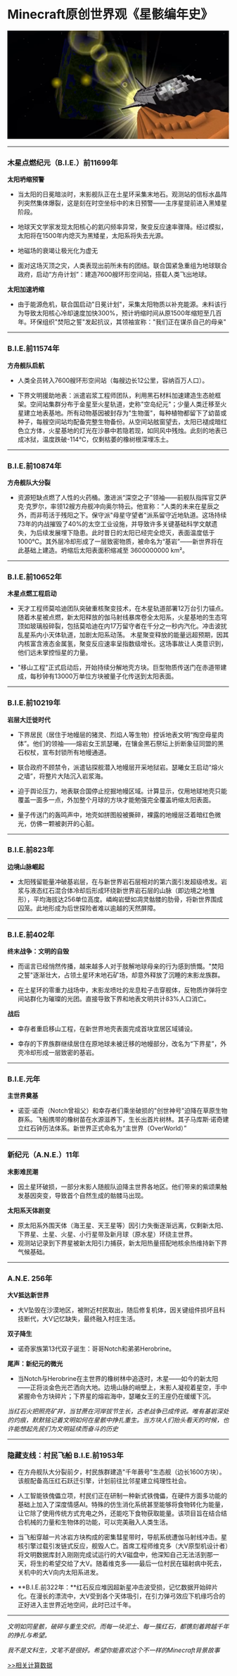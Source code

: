 # Minecraft原创世界观《星骸编年史》

![](/others/原创世界观/离开旧地球.png)

---
### **木星点燃纪元（B.I.E.）前11699年**
**太阳坍缩预警**
- 当太阳的日冕暗淡时，末影舰队正在土星环采集末地石。观测站的信标水晶阵列突然集体爆裂，这是刻在时空坐标中的末日预警——主序星提前进入黑矮星阶段。

- 地球天文学家发现太阳核心的氦闪频率异常，聚变反应速率骤降。经过模拟，太阳将在1500年内熄灭为黑矮星，太阳系将失去光源。

- 地磁场的衰竭让极光化为虚无

- 面对这场灭顶之灾，人类表现出前所未有的团结。联合国紧急重组为地球联合政府，启动“方舟计划”：建造7600艘环形空间站，搭载人类飞出地球。

**太阳加速坍缩**

- 由于能源危机，联合国启动"日冕计划"，采集太阳物质以补充能源。未料该行为导致太阳核心冷却速度加快300%，预计坍缩时间从原1500年缩短至几百年。环保组织"焚阳之誓"发起抗议，其领袖宣称："我们正在谋杀自己的母亲"

---

### **B.I.E.前11574年**
**方舟舰队启航**
- 人类全员转入7600艘环形空间站（每艘边长12公里，容纳百万人口）。

- 下界文明援助地表：派遣岩浆工程师团队，利用黑石材料加速建造生态舱框架。空间站集群分布于金星至火星轨道，史称"空岛纪元"；少量人类迁移至火星建立地表基地。所有动物基因被封存为"生物蛋"，每种植物都留下了幼苗或种子，每艘空间站均配备完整生物备份。从空间站舷窗望去，太阳已褪成暗红色立方体，火星基地的灯光在沙暴中若隐若现，如同风中残烛。此刻的地表已成冰狱，温度跌破-114℃，仅剩枯萎的橡树根深埋冻土。

---

### **B.I.E.前10874年**
**方舟舰队大分裂**
- 资源短缺点燃了人性的火药桶。激进派“深空之子”领袖——前舰队指挥官艾萨克·克罗尔，率领12艘方舟舰冲向奥尔特云。他宣称：“人类的未来在星辰之外，而非苟活于残阳之下。保守派"母星守望者"派系留守近地轨道。这场持续73年的内战摧毁了40%的太空工业设施，并导致许多关键基础科学文献遗失，为后续发展埋下隐患。此时昔日的太阳已经完全熄灭，表面温度低于1000℃。其外层冷却形成了一层致密物质，被命名为“基岩”——新世界将在此基础上建造。坍缩后太阳表面积缩减至 3600000000 km²。

---

### **B.I.E.前10652年**
**木星点燃工程启动**
- 天才工程师莫哈迪团队突破重核聚变技术，在木星轨道部署12万台引力锚点。随着木星被点燃，新太阳释放的伽马射线暴席卷全太阳系，火星基地的生态穹顶如玻璃般碎裂，包括莫哈迪在内17万留守者在千分之一秒内汽化。冲击波扰乱星系内小天体轨道，加剧太阳系动荡。 木星聚变释放的能量远超预期，因其内核富含液态金属氢，聚变反应速率呈指数级增长。这场事故让人类意识到，他们远未掌控恒星的力量。

- "移山工程"正式启动后，开始持续分解地壳方块。巨型物质传送门在赤道带建成，每秒钟有13000万单位方块被量子化传送到太阳表面。

---

### **B.I.E.前10219年**
**岩层大迁徙时代**


- 下界居民（居住于地幔层的猪灵、烈焰人等生物）控诉地表文明“掏空母星肉体”。他们的领袖——熔岩女王凯瑟曦，在镶金黑石祭坛上折断象征同盟的黑石权杖，宣布封锁所有地幔通道。

- 联合政府不顾禁令，派遣钻探舰潜入地幔层开采地狱岩。瑟曦女王启动“熔火之墙”，将整片大陆沉入岩浆海。

- 迫于舆论压力，地表联合国停止挖掘地幔区域。计算显示，仅用地球地壳只能覆盖一面多一点，外加整个月球的方块才能勉强完全覆盖坍缩太阳表面。

- 量子传送门的轰鸣声中，地壳如拼图般被撕碎，裸露的地幔层泛着暗红色微光，仿佛一颗被剥开的心脏。

---

### **B.I.E.前823年**
**边境山脉崛起**
- 太阳残留能量冲破基岩层，在与新世界岩石层相对的第六面引发超级喷发。岩浆与液态红石混合体冷却后形成环绕新世界岩石层的山脉（即边境之地雏形），平均海拔达256单位高度。嶙峋岩壁如凋灵骷髅的肋骨，将新世界围成囚笼。此地形成为后世探险者难以逾越的天然屏障。

---

### **B.I.E.前402年**
**终末战争：文明的自毁**

- 而谣言已经悄然传播，越来越多人对于肢解地球母亲的行为感到愤慨。"焚阳之誓"逐渐壮大，占领土星环末地石矿场，却意外释放了沉睡的末影龙族群。

- 在土星环的零重力战场中，末影龙喷吐的龙息粒子击穿舰体，反物质炸弹将空间站群化为璀璨的光团。直接导致下界和地表文明共计83%人口消亡。

**战后**

- 幸存者重启移山工程，在新世界地壳表面完成首块宜居区域铺设。

- 幸存的下界族群继续居住在原地球未被迁移的地幔部分，改名为“下界星”，外壳冷却形成一层致密的基岩。

---

### **B.I.E.元年**
**主世界奠基**
- 诺亚·诺奇（Notch曾祖父）和幸存者们乘坐破损的"创世神号"迫降在草原生物群系。飞船携带的橡树苗在水源滋养下，生长出首片树林。其子马库斯·诺奇建立红石钟历法体系。新世界正式命名为“主世界（OverWorld）”

---

### **新纪元（A.N.E.）11年**
**末影难民潮**
- 因土星环破损，一部分末影人随舰队迫降主世界各地区。他们带来的紫颂果触发基因突变，导致首个自然生成的骷髅马出现。

**太阳系天体剧变**  
- 原太阳系外围天体（海王星、天王星等）因引力失衡逐渐远离，仅剩新太阳、下界星、土星、火星、小行星带及新月球（原水星）环绕主世界。
- 观测站记录到下界星被新太阳引力捕获，新太阳热量搭配地核余热维持新下界气候基础。

---

### **A.N.E. 256年**
**大V抵达新世界**
- 大V坠毁在沙漠地区，被附近村民取出，随后修复机体，因关键组件损坏且科技断代，大V记忆缺失，最终融入村庄生活。

**双子降生**
- 诺奇家族第13代双子诞生：哥哥Notch和弟弟Herobrine。

**尾声：新纪元的微光**
- 当Notch与Herobrine在主世界的橡树林中追逐时，木星——如今的新太阳——正将淡金色光芒洒向大地。边境山脉的峭壁上，末影人凝视着星空，手中紧握命令方块碎片；下界星的熔岩海中，瑟曦女王的王座仍在缓缓下沉。

*当红石火把照亮矿井，当甘蔗在河岸拔节生长，古老战争已成传说。唯有基岩深处的灼痕，默默铭记着文明如何在星骸中挣扎重生。当方块人们抬头看天的时候，也许能想起先民们为文明延续而奋斗的历史*

---

### **隐藏支线：村民飞船 B.I.E.前1953年**

- 在方舟舰队大分裂前夕，村民族群建造"千年蕨号"生态舰（边长1600方块）。该舰配备高压红石跃迁引擎，计划前往比邻星建立纯理性社会。

- 人工智能铁傀儡立项，村民们正在研制一种新式铁傀儡，在硬件方面多功能的基础上加入了深度情感AI。特殊的仿生消化系统甚至能够将食物转化为能量，让它除了使用传统方式充电之外，还能吃下食物获取能量。该项目旨在结合结合机械的力量和生物体的功能，可以完美融入人类生活。

- 当飞船穿越一片冰岩方块构成的密集彗星带时，导航系统遭伽马射线冲击。星核引擎过载引发链式反应，舰毁人亡。首席工程师维克多（大V原型机设计者）将文明数据库封入刚刚完成试运行的大V磁盘中，他深知自己无法活到那一天，将生的希望交给了大V。随着维克多——最后一位村民在辐射病中死去，关机中的大V向内太阳系进发。

- **B.I.E.前322年：**红石反应堆因超新星冲击波受损，记忆数据开始碎片化。在漫长的漂流中，大V受到各个天体吸引，在引力弹弓效应下机缘巧合的正好进入主世界近地空间，此时已过千年。

---

*文明如同星骸，破碎与重生交织。而每一块泥土、每一簇红石，都镌刻着跨越千年的挣扎与希望。*

*我不是文科生，文笔不是很好。希望你能喜欢这个不一样的Minecraft背景故事*

[>>相关计算数据](/article/编年史数据修正)